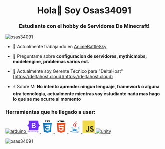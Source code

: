 <h1 align="center">Hola👋 Soy Osas34091</h1>
<h3 align="center">Estudiante con el hobby de Servidores De Minecraft!</h3>

<p align="left"> <img src="https://komarev.com/ghpvc/?username=osas34091&label=Profile%20views&color=0e75b6&style=flat" alt="osas34091" /> </p>

- 🔭 Actualmente trabajando en [AnimeBattleSky](mc.animeskybattle.com)

- 💬 Preguntame sobre **configuracion de servidores, mythicmobs, modelengine, problemas varios ect.**

- 📝 Actualmente soy Gerente Tecnico para "DeltaHost" [https://deltahost.cloud](https://deltahost.cloud)

- ⚡ Sobre Mi **No intento aprender ningun lenguaje, framework o alguna otra tecnologia, actualmente mientras soy estudiante nada mas hago lo que se me ocurre al momento**

<p align="left">
</p>

<h3 align="left">Herramientas que he llegado a usar:</h3>
<p align="left"> <a href="https://www.arduino.cc/" target="_blank" rel="noreferrer"> <img src="https://cdn.worldvectorlogo.com/logos/arduino-1.svg" alt="arduino" width="40" height="40"/> </a> <a href="https://getbootstrap.com" target="_blank" rel="noreferrer"> <img src="https://raw.githubusercontent.com/devicons/devicon/master/icons/bootstrap/bootstrap-plain-wordmark.svg" alt="bootstrap" width="40" height="40"/> </a> <a href="https://www.w3schools.com/css/" target="_blank" rel="noreferrer"> <img src="https://raw.githubusercontent.com/devicons/devicon/master/icons/css3/css3-original-wordmark.svg" alt="css3" width="40" height="40"/> </a> <a href="https://www.w3.org/html/" target="_blank" rel="noreferrer"> <img src="https://raw.githubusercontent.com/devicons/devicon/master/icons/html5/html5-original-wordmark.svg" alt="html5" width="40" height="40"/> </a> <a href="https://www.java.com" target="_blank" rel="noreferrer"> <img src="https://raw.githubusercontent.com/devicons/devicon/master/icons/java/java-original.svg" alt="java" width="40" height="40"/> </a> <a href="https://developer.mozilla.org/en-US/docs/Web/JavaScript" target="_blank" rel="noreferrer"> <img src="https://raw.githubusercontent.com/devicons/devicon/master/icons/javascript/javascript-original.svg" alt="javascript" width="40" height="40"/> </a> <a href="https://reactjs.org/" target="_blank" rel="noreferrer"> </a> <a href="https://unity.com/" target="_blank" rel="noreferrer"> <img src="https://www.vectorlogo.zone/logos/unity3d/unity3d-icon.svg" alt="unity" width="40" height="40"/> </a> </p>

<p><img align="center" src="https://github-readme-streak-stats.herokuapp.com/?user=osas34091&" alt="osas34091" /></p>
